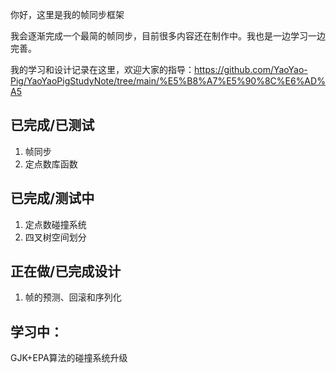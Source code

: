 你好，这里是我的帧同步框架

我会逐渐完成一个最简的帧同步，目前很多内容还在制作中。我也是一边学习一边完善。

我的学习和设计记录在这里，欢迎大家的指导：https://github.com/YaoYao-Pig/YaoYaoPigStudyNote/tree/main/%E5%B8%A7%E5%90%8C%E6%AD%A5

## 已完成/已测试

1. 帧同步
2. 定点数库函数

## 已完成/测试中

1. 定点数碰撞系统
2. 四叉树空间划分

## 正在做/已完成设计

1. 帧的预测、回滚和序列化

## 学习中：

GJK+EPA算法的碰撞系统升级
